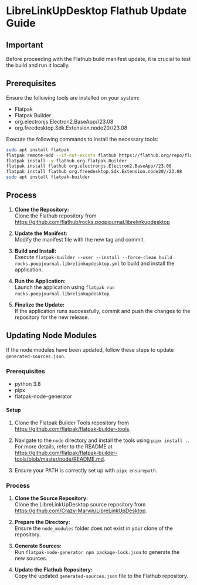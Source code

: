 ﻿# LibreLinkUpDesktop Flathub Update Guide

## Important

Before proceeding with the Flathub build manifest update, it is crucial to test the build and run it locally.

## Prerequisites

Ensure the following tools are installed on your system:
- Flatpak
- Flatpak Builder
- org.electronjs.Electron2.BaseApp//23.08
- org.freedesktop.Sdk.Extension.node20//23.08

Execute the following commands to install the necessary tools:

```bash
sudo apt install flatpak
flatpak remote-add --if-not-exists flathub https://flathub.org/repo/flathub.flatpakrepo
flatpak install -y flathub org.flatpak.Builder
flatpak install flathub org.electronjs.Electron2.BaseApp//23.08
flatpak install flathub org.freedesktop.Sdk.Extension.node20//23.08
sudo apt install flatpak-builder
```

## Process

1. **Clone the Repository:**   
  Clone the Flathub repository from  https://github.com/flathub/rocks.poopjournal.librelinkupdesktop 

2. **Update the Manifest:**   
   Modify the manifest file with the new tag and commit.

3. **Build and Install:**   
   Execute `flatpak-builder --user --install --force-clean build rocks.poopjournal.librelinkupdesktop.yml` to build and install the application.

4. **Run the Application:**   
   Launch the application using `flatpak run rocks.poopjournal.librelinkupdesktop`.

5. **Finalize the Update:**   
   If the application runs successfully, commit and push the changes to the repository for the new release.

## Updating Node Modules

If the node modules have been updated, follow these steps to update `generated-sources.json`.

### Prerequisites
- python 3.8
- pipx
- flatpak-node-generator

#### Setup

1. Clone the Flatpak Builder Tools repository from https://github.com/flatpak/flatpak-builder-tools.

2. Navigate to the `node` directory and install the tools using `pipx install .`. For more details, refer to the README at https://github.com/flatpak/flatpak-builder-tools/blob/master/node/README.md.

3. Ensure your PATH is correctly set up with `pipx ensurepath`.

### Process

1. **Clone the Source Repository:**   
   Clone the LibreLinkUpDesktop source repository from https://github.com/Crazy-Marvin/LibreLinkUpDesktop.

2. **Prepare the Directory:**   
   Ensure the `node_modules` folder does not exist in your clone of the repository.

3. **Generate Sources:**   
   Run `flatpak-node-generator npm package-lock.json` to generate the new sources.

4. **Update the Flathub Repository:**   
   Copy the updated `generated-sources.json` file to the Flathub repository.
